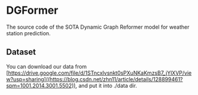 # DGFormer
The source code of the SOTA Dynamic Graph Reformer model for weather station prediction.



## Dataset
You can download our data from [https://drive.google.com/file/d/1STncxIvsnkt0sPXuNKaKmzsB7_jYlXVP/view?usp=sharing]((https://blog.csdn.net/zhn11/article/details/128899461?spm=1001.2014.3001.5502)), and put it into ./data dir.
